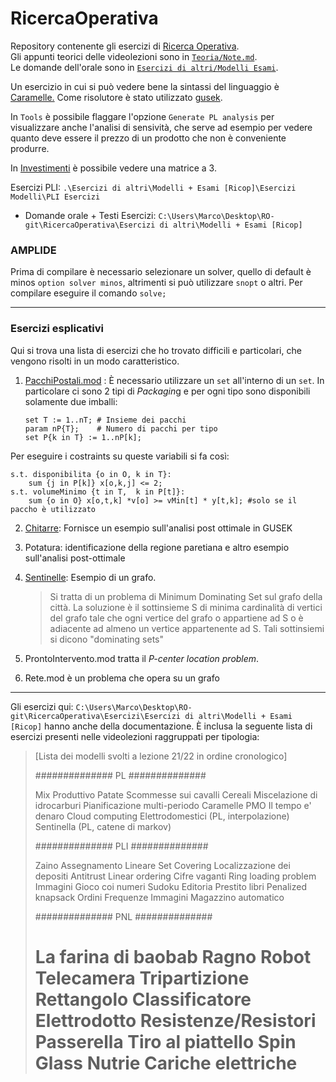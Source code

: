 # RicercaOperativa

Repository contenente gli esercizi di [Ricerca Operativa](https://homes.di.unimi.it/righini/Didattica/RicercaOperativa/Materiale/). <br/>
Gli appunti teorici delle videolezioni sono in [`Teoria/Note.md`](https://github.com/Pasinim/RicercaOperativa/blob/main/Teoria/Note.md). <br/>
Le domande dell'orale sono in [`Esercizi di altri/Modelli Esami`](https://github.com/Pasinim/RicercaOperativa/tree/main/Esercizi%20di%20altri/Modelli%20%2B%20Esami%20%5BRicop%5D). <br/>

Un esercizio in cui si può vedere bene la sintassi del linguaggio è [Caramelle.](https://github.com/Pasinim/RicercaOperativa/blob/main/ES_Sett/E%20-%20Caramelle)
Come risolutore è stato utilizzato [gusek](https://mega.nz/file/90MnlLyK#XCro_TxT1AEAf_K6S6UT1z9pAVCkxnUBqeESmbUmToA).

In `Tools` è possibile flaggare l'opzione `Generate PL analysis` per visualizzare anche l'analisi di sensività, che serve ad esempio per vedere quanto deve essere il prezzo di un prodotto che non è conveniente produrre. 

In [Investimenti]() è possibile vedere una matrice a 3.

Esercizi PLI: `.\Esercizi di altri\Modelli + Esami [Ricop]\Esercizi Modelli\PLI Esercizi`

- Domande orale + Testi Esercizi: `C:\Users\Marco\Desktop\RO-git\RicercaOperativa\Esercizi di altri\Modelli + Esami [Ricop]`

### AMPLIDE

Prima di compilare è necessario selezionare un solver, quello di default è minos `option solver minos`, altrimenti si può utilizzare `snopt` o altri. Per compilare eseguire il comando `solve;` 

___

### Esercizi esplicativi

Qui si trova una lista di esercizi che ho trovato difficili e particolari, che vengono risolti in un modo caratteristico.

1. [PacchiPostali.mod](https://github.com/Pasinim/RicercaOperativa/blob/main/_Gen24/PLI/PacchiPostali.mod) : È necessario utilizzare un `set` all'interno di un `set`. In particolare ci sono 2 tipi di *Packagin*g e per ogni tipo sono disponibili solamente due imballi:
   
   ```mathml
   set T := 1..nT; # Insieme dei pacchi
   param nP{T};    # Numero di pacchi per tipo
   set P{k in T} := 1..nP[k];
   ```

Per eseguire i costraints su queste variabili si fa così:

```mathml
s.t. disponibilita {o in O, k in T}:
    sum {j in P[k]} x[o,k,j] <= 2;
s.t. volumeMinimo {t in T,  k in P[t]}:
    sum {o in O} x[o,t,k] *v[o] >= vMin[t] * y[t,k]; #solo se il paccho è utilizzato
```

2. [Chitarre](https://github.com/Pasinim/RicercaOperativa/blob/main/TDE/pl/34.2_05-01-20_chitarre/soluzione.pdf): Fornisce un esempio sull'analisi post ottimale in GUSEK

3. Potatura: identificazione della regione paretiana e altro esempio sull'analisi post-ottimale

4. [Sentinelle](https://github.com/Pasinim/RicercaOperativa/blob/main/_Gen24/PLI/Sentinelle.mod): Esempio di un grafo.
   
   > Si tratta di un problema di Minimum Dominating Set sul grafo della città. La soluzione è il sottinsieme S di minima cardinalità di vertici del grafo tale che ogni vertice del grafo o appartiene ad S o è adiacente ad almeno un vertice appartenente ad S. Tali sottinsiemi si dicono "dominating sets"

5. ProntoIntervento.mod tratta il *P-center location problem*.

6. Rete.mod è un problema che opera su un grafo

____

Gli esercizi qui: `C:\Users\Marco\Desktop\RO-git\RicercaOperativa\Esercizi\Esercizi di altri\Modelli + Esami [Ricop]` hanno anche della documentazione. È inclusa la seguente lista di esercizi presenti nelle videolezioni raggruppati per tipologia:

> [Lista dei modelli svolti a lezione 21/22 in ordine cronologico]
> 
> ############## PL ##############
> 
> Mix Produttivo
> Patate
> Scommesse sui cavalli
> Cereali
> Miscelazione di idrocarburi 
> Pianificazione multi-periodo
> Caramelle
> PMO
> Il tempo e' denaro
> Cloud computing
> Elettrodomestici (PL, interpolazione)
> Sentinella (PL, catene di markov)
> 
> ############## PLI ##############
> 
> Zaino
> Assegnamento Lineare
> Set Covering
> Localizzazione dei depositi
> Antitrust
> Linear ordering
> Cifre vaganti
> Ring loading problem
> Immagini
> Gioco coi numeri
> Sudoku
> Editoria
> Prestito libri
> Penalized knapsack
> Ordini
> Frequenze
> Immagini
> Magazzino automatico
> 
> ############## PNL ##############
> 
> La farina di baobab
> Ragno
> Robot
> Telecamera
> Tripartizione
> Rettangolo
> Classificatore
> Elettrodotto
> Resistenze/Resistori
> Passerella
> Tiro al piattello
> Spin Glass
> Nutrie
> Cariche elettriche
> =======
